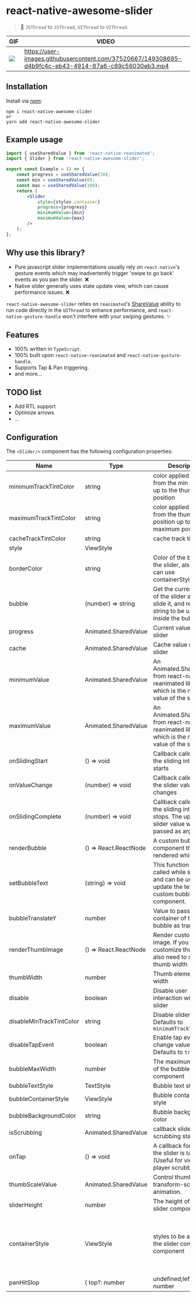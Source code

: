 # react-native-awesome-slider

> 🚀 `JSThread` to `JSThread`, `UIThread` to `UIThread`.

| GIF | VIDEO | 
| --- | --- |
| <img src="./assets/example.gif" /> | https://user-images.githubusercontent.com/37520667/149308695-d4b9fc4c-eb43-4914-87a6-c89c56030eb3.mp4 |


## Installation

Install via [npm](https://www.npmjs.com/package/react-native-awesome-slider):

```
npm i react-native-awesome-slider
or
yarn add react-native-awesome-slider

```
## Example usage

```jsx
import { useSharedValue } from 'react-native-reanimated';
import { Slider } from 'react-native-awesome-slider';

export const Example = () => {
    const progress = useSharedValue(30);
    const min = useSharedValue(0);
    const max = useSharedValue(100);
    return (
        <Slider
            style={styles.container}
            progress={progress}
            minimumValue={min}
            maximumValue={max}
        />
    );
};
```

## Why use this library?

- Pure javascript slider implementations usually rely on `react-native`'s gesture events which may inadvertently trigger 'swipe to go back' events as you pan the slider. ❌
- Native slider generally uses state update view, which can cause performance issues. ❌

 `react-native-awesome-slider` relies on `reanimated`'s [ShareValue](https://docs.swmansion.com/react-native-reanimated/docs/fundamentals/shared-values) ability to run code directly in the `UIThread` to enhance performance, and `react-native-gesture-handle` won't interfere with your swiping gestures. ✨

## Features

- 100% written in `TypeScript`.
- 100% built upon `react-native-reanimated` and `react-native-gusture-handle`.
- Supports Tap & Pan triggering.
- and more...

## TODO list
- Add RTL support
- Optimize arrows
- ... 

## Configuration

The `<Slider/>` component has the following configuration properties:

| Name | Type | Description | Required | Default Value |
| --- | --- | --- | --- | --- |
| minimumTrackTintColor | string | color applied to track from the min position up to the thumb position  | ❌ | rgba(61, 219, 209, 1) |
| maximumTrackTintColor | string |  color applied to track from the thumb position up to the maximum position | ❌ | rgba(195, 197, 199, 1) |
| cacheTrackTintColor | string | cache track tint color | ❌ | rgba(39, 41, 46, 1) |
| style | ViewStyle |  | ❌ |  |
| borderColor | string | Color of the border of the slider, also you can use containerStyle . | ❌ | transparent |
| bubble | (number) => string | Get the current value of the slider as you slide it, and returns a string to be used inside the bubble. | ❌ | (number) => string |
| progress | Animated.SharedValue<number> | Current value of the slider | ✅ | 0 |
| cache | Animated.SharedValue<number> | Cache value of the slider | ❌ | 0 |
| minimumValue | Animated.SharedValue<number> | An Animated.SharedValue from react-native-reanimated library which is the minimum value of the slider. | ✅ | undefined |
| maximumValue | Animated.SharedValue<number> | An Animated.SharedValue from react-native-reanimated library which is the maximum value of the slider. | ✅ | undefined |
| onSlidingStart | () => void | Callback called when the sliding interaction starts | ❌ | undefined |
| onValueChange | (number) => void | Callback called when the slider value changes | ❌ | undefined |
| onSlidingComplete | (number) => void | Callback called when the sliding interaction stops. The updated slider value will be passed as argument | ❌ | undefined |
| renderBubble | () => React.ReactNode | A custom bubble component that will be rendered while sliding. | ❌ | See the <Bubble/> component |
| setBubbleText | (string) => void | This function will be called while sliding and can be used to update the text in a custom bubble component. | ❌ | current slider value |
| bubbleTranslateY | number | Value to pass to the container of the bubble as translateY | ❌ | 7 |
| renderThumbImage | () => React.ReactNode | Render custom thumb image. If you need to customize thumb, you also need to set the thumb width | ❌ | ReactNode |
| thumbWidth | number | Thumb elements width | ❌ | 15 |
| disable | boolean | Disable user interaction with the slider | ❌ | false |
| disableMinTrackTintColor | string | Disable slider color. Defaults to `minimumTrackTintColor` | ❌ | rgba(61, 219, 209, 1) |
| disableTapEvent | boolean | Enable tap event change value. Defaults to `true` | ❌ | true |
| bubbleMaxWidth | number | The maximum width of the bubble component | ❌ | 100 |
| bubbleTextStyle | TextStyle | Bubble text style | ❌ |  |
| bubbleContainerStyle | ViewStyle | Bubble container text style | ❌ |  |
| bubbleBackgroundColor | string | Bubble background color | ❌ | rgba(61, 219, 209, 1) |
| isScrubbing | Animated.SharedValue<boolean> | callback slider is scrubbing status | ❌ | undefined |
| onTap | () => void | A callback for when the slider is tapped.(Useful for video-player scrubbing.) | ❌ | undefined |
| thumbScaleValue | Animated.SharedValue<number> | Control thumb’s transform-scale animation. | ❌ | undefined |
| sliderHeight | number | The height of the slider component | ❌ | 30 |
| containerStyle | ViewStyle | styles to be applied to the slider container component | ❌ | { width: '100%', height: 5, borderRadius: 2, borderColor: borderColor, overflow: 'hidden', borderWidth: 1, backgroundColor: maximumTrackTintColor, }, |
| panHitSlop | { top?: number | undefined;left?: number | undefined;bottom?: number | undefined;right?: number | undefined;}| pan gesture hit slop | ❌ | { top: 8, left: 0, bottom: 8, right: 0,} |


